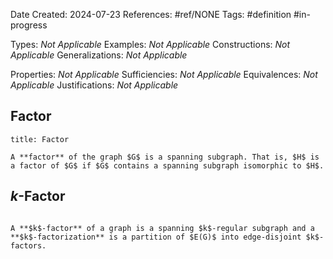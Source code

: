 Date Created: 2024-07-23
References: #ref/NONE
Tags: #definition #in-progress 

Types: <i>Not Applicable</i>
Examples: <i>Not Applicable</i>
Constructions: <i>Not Applicable</i>
Generalizations: <i>Not Applicable</i>

Properties: <i>Not Applicable</i>
Sufficiencies: <i>Not Applicable</i>
Equivalences: <i>Not Applicable</i>
Justifications: <i>Not Applicable</i>

## Factor

```ad-definition
title: Factor

A **factor** of the graph $G$ is a spanning subgraph. That is, $H$ is a factor of $G$ if $G$ contains a spanning subgraph isomorphic to $H$.

```


## $k$-Factor

```ad-definition

A **$k$-factor** of a graph is a spanning $k$-regular subgraph and a **$k$-factorization** is a partition of $E(G)$ into edge-disjoint $k$-factors.
```